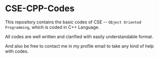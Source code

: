# CSE-CPP-Codes
This repository contains the basic codes of CSE -- ```Object Oriented Programming```, which is coded in C++ Language.

All codes are well written and clarified with easily understandable format. 

And also be free to contact me in my profile email to take any kind of help with codes.
